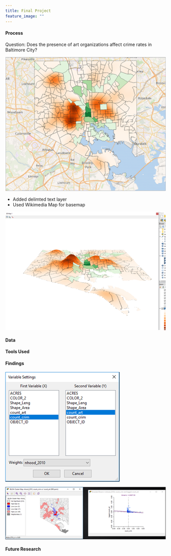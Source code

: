 ```yaml
---
title: Final Project
feature_image: ""
---
```


#### Process
Question: Does the presence of art organizations affect crime rates in Baltimore City?

![Heatmap](heatmapreal.PNG "heatmapreal.PNG")

* Added delimted text layer
* Used Wikimedia Map for basemap

![3D Heatmap](3Dreal.PNG "3Dreal.PNG")

#### Data

#### Tools Used

#### Findings

![Moran's I step 1](morani1.PNG "morani1.PNG")

![Moran's I step 2](morani2.PNG "morani2.PNG")

#### Future Research

